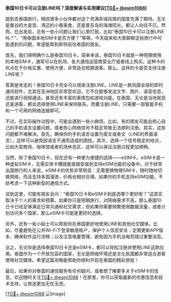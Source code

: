 **泰国10日卡可以注册LINE吗？深度解读与实用建议[[TG💪+ @esim1088](https://t.me/s/esim1088)]**

提到去泰国旅行，相信很多小伙伴都对这个充满异域风情的国度充满了期待。无论是曼谷的大皇宫、清迈的小巷美食，还是普吉岛的海滩阳光，都让人向往不已。然而，在出发前，总有一些小问题让我们心里打鼓，比如“泰国10日卡可以注册LINE吗？”、“用泰国本地SIM卡是否方便？”等等。今天就来和大家聊聊这些旅行中可能遇到的问题，希望能帮到即将前往泰国的朋友。

首先，我们得明确什么是泰国10日卡。简单来说，泰国10日卡就是一种短期使用的本地SIM卡，通常可以在机场、各大通信运营商营业厅或者线上购买。这种卡的优点在于价格实惠、使用方便，非常适合短期游客。那么，这样的卡是否支持注册LINE呢？

答案是肯定的！泰国10日卡完全可以用来注册LINE。LINE是一款风靡全球的即时通讯软件，尤其在亚洲地区非常受欢迎。它不仅能够发送文字、图片、语音信息，还能进行视频通话，甚至还有丰富的表情包和游戏功能。在泰国，无论是当地居民还是游客，都会选择使用LINE来保持联系。而要注册LINE，只需要一部智能手机和一个可用的网络连接即可。

不过，在实际操作过程中，可能会遇到一些小麻烦。比如，有的朋友可能会担心自己的手机语言设置问题，或者担心网络信号不稳定导致无法顺利注册。其实，这些问题都不难解决。首先，确保你的手机语言设置为英文或泰文（LINE的界面语言），这样可以避免因语言不通而造成的困扰。其次，选择一个信号稳定的地点，比如大型商场、咖啡馆或者机场休息区，这样可以保证注册过程更加顺畅。

当然，除了泰国10日卡，现在还有一种更为便捷的选择——eSIM卡。eSIM卡是一种虚拟SIM卡，无需实体卡槽就能直接安装到支持eSIM功能的设备中。对于经常出国旅行的人来说，eSIM卡的优势非常明显：无需更换物理SIM卡，随时随地切换网络，而且支持多国漫游，价格也相对合理。如果你的手机支持eSIM功能，不妨考虑一下这种新型的通信方式。

说到这里，可能有朋友会问：“泰国10日卡和eSIM卡到底选哪个更好呢？”这其实取决于个人的需求和预算。如果你只是短期旅行，对网络需求不高，那么泰国10日卡已经足够满足日常沟通和社交需求；但如果你需要频繁使用数据流量，或者计划访问多个国家，那么eSIM卡可能是更好的选择。

另外，还有一些小贴士可以帮助你在泰国更好地使用LINE和其他社交媒体。比如，尽量避免在公共Wi-Fi下登录敏感账户，保护个人信息安全；定期更新APP版本，确保软件运行流畅；以及注意电量管理，避免因为手机没电而错过重要消息。

总之，无论你是选择泰国10日卡还是eSIM卡，都可以轻松注册并使用LINE这款应用。泰国作为一个开放包容的国家，无论是网络环境还是文化氛围都非常适合游客使用社交媒体。希望这篇攻略能帮助你顺利开启在泰国的精彩旅程！

最后，如果你对泰国的通信服务有任何疑问，或者想了解更多关于eSIM卡的信息，欢迎随时关注[TG💪+ @esim1088](https://t.me/s/esim1088)！在那里，你可以获取最新的优惠信息和技术支持，让旅途更加无忧无虑。

[[TG💪+ @esim1088](https://t.me/s/esim1088) ![Image](https://i.postimg.cc/4NQfJmqS/Snipaste-2025-05-13-00-14-12.png)]